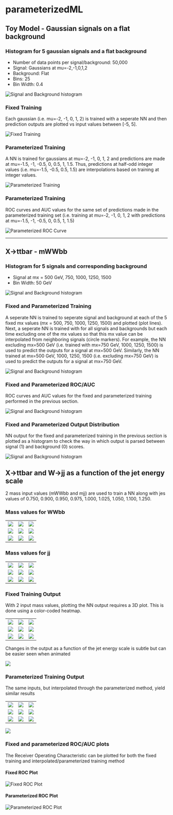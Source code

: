 # parameterizedML

## Toy Model - Gaussian signals on a flat background

### Histogram for 5 gaussian signals and a flat background
* Number of data points per signal/background: 50,000
* Signal: Gaussians at mu=-2,-1,0,1,2
* Background: Flat
* Bins: 25
* Bin Width: 0.4

![Signal and Background histogram](https://raw.githubusercontent.com/tfaucett/parameterizedML/master/gaussian/plots/images/histogram_gaussian.png)

### Fixed Training
Each gaussian (i.e. mu=-2, -1, 0, 1, 2) is trained with a seperate NN and then prediction outputs are plotted vs input values between [-5, 5].

![Fixed Training](https://raw.githubusercontent.com/tfaucett/parameterizedML/master/gaussian/plots/images/fixedTraining.png)

### Parameterized Training
A NN is trained for gaussians at mu=-2, -1, 0, 1, 2 and predictions are made at mu=-1.5, -1, -0.5, 0, 0.5, 1, 1.5. Thus, predictions at half-odd integer values (i.e. mu=-1.5, -0.5, 0.5, 1.5) are interpolations based on training at integer values. 

![Parameterized Training](https://raw.githubusercontent.com/tfaucett/parameterizedML/master/gaussian/plots/images/paramTraining_complete.png)

### Parameterized Training
ROC curves and AUC values for the same set of predictions made in the parameterized training set (i.e. training at mu=-2, -1, 0, 1, 2 with predictions at mu=-1.5, -1, -0.5, 0, 0.5, 1, 1.5)

![Parameterized ROC Curve](https://raw.githubusercontent.com/tfaucett/parameterizedML/master/gaussian/plots/images/ROC_parameterized.png)

---

## X->ttbar - mWWbb

### Histogram for 5 signals and corresponding background
* Signal at mx = 500 GeV, 750, 1000, 1250, 1500
* Bin Width: 50 GeV

![Signal and Background histogram](https://raw.githubusercontent.com/tfaucett/parameterizedML/master/mwwbb/plots/images/signal_background_histogram.png)

### Fixed and Parameterized Training
A seperate NN is trained to seperate signal and background at each of the 5 fixed mx values (mx = 500, 750, 1000, 1250, 1500) and plotted (plot lines). Next, a seperate NN is trained with for all signals and backgrounds but each time excluding one of the mx values so that this mx value can be interpolated from neighboring signals (circle markers). For example, the NN excluding mx=500 GeV (i.e. trained with mx=750 GeV, 1000, 1250, 1500) is used to predict the outputs for a signal at mx=500 GeV. Similarly, the NN trained at mx=500 GeV, 1000, 1250, 1500 (i.e. excluding mx=750 GeV) is used to predict the outputs for a signal at mx=750 GeV.   

![Signal and Background histogram](https://raw.githubusercontent.com/tfaucett/parameterizedML/master/mwwbb/plots/images/parameterized_vs_fixed_output_plot.png)

### Fixed and Parameterized ROC/AUC
ROC curves and AUC values for the fixed and parameterized training performed in the previous section.

![Signal and Background histogram](https://raw.githubusercontent.com/tfaucett/parameterizedML/master/mwwbb/plots/images/parameterized_vs_fixed_ROC_plot.png)

### Fixed and Parameterized Output Distribution
NN output for the fixed and parameterized training in the previous section is plotted as a histogram to check the way in which output is parsed between signal (1) and background (0) scores. 

![Signal and Background histogram](https://raw.githubusercontent.com/tfaucett/parameterizedML/master/mwwbb/plots/images/parameterized_vs_fixed_output_histogram.png)

## X->ttbar and W->jj as a function of the jet energy scale
2 mass input values (mWWbb and mjj) are used to train a NN along with jes values of 0.750, 0.900, 0.950, 0.975, 1.000, 1.025, 1.050, 1.100, 1.250. 

### Mass values for WWbb

<table style="width:100%">
  <tr>
    <td><img src="https://raw.githubusercontent.com/tfaucett/parameterizedML/master/mwwbb_jes/plots/histograms/images/mWWbb_histogram_0.750.png"></td>
    <td><img src="https://raw.githubusercontent.com/tfaucett/parameterizedML/master/mwwbb_jes/plots/histograms/images/mWWbb_histogram_0.900.png"></td>    
    <td><img src="https://raw.githubusercontent.com/tfaucett/parameterizedML/master/mwwbb_jes/plots/histograms/images/mWWbb_histogram_0.950.png"></td>
  </tr>
  <tr>
    <td><img src="https://raw.githubusercontent.com/tfaucett/parameterizedML/master/mwwbb_jes/plots/histograms/images/mWWbb_histogram_0.975.png"></td>
    <td><img src="https://raw.githubusercontent.com/tfaucett/parameterizedML/master/mwwbb_jes/plots/histograms/images/mWWbb_histogram_1.000.png"></td>    
    <td><img src="https://raw.githubusercontent.com/tfaucett/parameterizedML/master/mwwbb_jes/plots/histograms/images/mWWbb_histogram_1.025.png"></td>
  </tr>
  <tr>
    <td><img src="https://raw.githubusercontent.com/tfaucett/parameterizedML/master/mwwbb_jes/plots/histograms/images/mWWbb_histogram_1.050.png"></td>
    <td><img src="https://raw.githubusercontent.com/tfaucett/parameterizedML/master/mwwbb_jes/plots/histograms/images/mWWbb_histogram_1.100.png"></td>    
    <td><img src="https://raw.githubusercontent.com/tfaucett/parameterizedML/master/mwwbb_jes/plots/histograms/images/mWWbb_histogram_1.250.png"></td>
  </tr>
</table>

### Mass values for jj

<table style="width:100%">
  <tr>
    <td><img src="https://raw.githubusercontent.com/tfaucett/parameterizedML/master/mwwbb_jes/plots/histograms/images/mjj_histogram_0.750.png"></td>
    <td><img src="https://raw.githubusercontent.com/tfaucett/parameterizedML/master/mwwbb_jes/plots/histograms/images/mjj_histogram_0.900.png"></td>    
    <td><img src="https://raw.githubusercontent.com/tfaucett/parameterizedML/master/mwwbb_jes/plots/histograms/images/mjj_histogram_0.950.png"></td>
  </tr>
  <tr>
    <td><img src="https://raw.githubusercontent.com/tfaucett/parameterizedML/master/mwwbb_jes/plots/histograms/images/mjj_histogram_0.975.png"></td>
    <td><img src="https://raw.githubusercontent.com/tfaucett/parameterizedML/master/mwwbb_jes/plots/histograms/images/mjj_histogram_1.000.png"></td>    
    <td><img src="https://raw.githubusercontent.com/tfaucett/parameterizedML/master/mwwbb_jes/plots/histograms/images/mjj_histogram_1.025.png"></td>
  </tr>
  <tr>
    <td><img src="https://raw.githubusercontent.com/tfaucett/parameterizedML/master/mwwbb_jes/plots/histograms/images/mjj_histogram_1.050.png"></td>
    <td><img src="https://raw.githubusercontent.com/tfaucett/parameterizedML/master/mwwbb_jes/plots/histograms/images/mjj_histogram_1.100.png"></td>    
    <td><img src="https://raw.githubusercontent.com/tfaucett/parameterizedML/master/mwwbb_jes/plots/histograms/images/mjj_histogram_1.250.png"></td>
  </tr>
</table>

### Fixed Training Output
With 2 input mass values, plotting the NN output requires a 3D plot. This is done using a color-coded heatmap.

<table style="width:100%">
  <tr>
    <td><img src="https://raw.githubusercontent.com/tfaucett/parameterizedML/master/mwwbb_jes/plots/output_heat_map/images/fixed/fixed_output_plot_heat_map_0.750.png"></td>
    <td><img src="https://raw.githubusercontent.com/tfaucett/parameterizedML/master/mwwbb_jes/plots/output_heat_map/images/fixed/fixed_output_plot_heat_map_0.900.png"></td>   
    <td><img src="https://raw.githubusercontent.com/tfaucett/parameterizedML/master/mwwbb_jes/plots/output_heat_map/images/fixed/fixed_output_plot_heat_map_0.950.png"></td>
  </tr>
  <tr>
    <td><img src="https://raw.githubusercontent.com/tfaucett/parameterizedML/master/mwwbb_jes/plots/output_heat_map/images/fixed/fixed_output_plot_heat_map_0.975.png"></td>
    <td><img src="https://raw.githubusercontent.com/tfaucett/parameterizedML/master/mwwbb_jes/plots/output_heat_map/images/fixed/fixed_output_plot_heat_map_1.000.png"></td>   
    <td><img src="https://raw.githubusercontent.com/tfaucett/parameterizedML/master/mwwbb_jes/plots/output_heat_map/images/fixed/fixed_output_plot_heat_map_1.025.png"></td>
  </tr>
  <tr>
    <td><img src="https://raw.githubusercontent.com/tfaucett/parameterizedML/master/mwwbb_jes/plots/output_heat_map/images/fixed/fixed_output_plot_heat_map_1.050.png"></td>
    <td><img src="https://raw.githubusercontent.com/tfaucett/parameterizedML/master/mwwbb_jes/plots/output_heat_map/images/fixed/fixed_output_plot_heat_map_1.100.png"></td>   
    <td><img src="https://raw.githubusercontent.com/tfaucett/parameterizedML/master/mwwbb_jes/plots/output_heat_map/images/fixed/fixed_output_plot_heat_map_1.250.png"></td>
  </tr>
</table>

Changes in the output as a function of the jet energy scale is subtle but can be easier seen when animated

<img src="https://raw.githubusercontent.com/tfaucett/parameterizedML/master/mwwbb_jes/plots/output_heat_map/images/fixed/fixed_output_animation.gif">

### Parameterized Training Output
The same inputs, but interpolated through the parameterized method, yield similar results

<table style="width:100%">
  <tr>
    <td><img src="https://raw.githubusercontent.com/tfaucett/parameterizedML/master/mwwbb_jes/plots/output_heat_map/images/parameterized/param_output_plot_heat_map_0.750.png"></td>
    <td><img src="https://raw.githubusercontent.com/tfaucett/parameterizedML/master/mwwbb_jes/plots/output_heat_map/images/parameterized/param_output_plot_heat_map_0.900.png"></td>   
    <td><img src="https://raw.githubusercontent.com/tfaucett/parameterizedML/master/mwwbb_jes/plots/output_heat_map/images/parameterized/param_output_plot_heat_map_0.950.png"></td>
  </tr>
  <tr>
    <td><img src="https://raw.githubusercontent.com/tfaucett/parameterizedML/master/mwwbb_jes/plots/output_heat_map/images/parameterized/param_output_plot_heat_map_0.975.png"></td>
    <td><img src="https://raw.githubusercontent.com/tfaucett/parameterizedML/master/mwwbb_jes/plots/output_heat_map/images/parameterized/param_output_plot_heat_map_1.000.png"></td>   
    <td><img src="https://raw.githubusercontent.com/tfaucett/parameterizedML/master/mwwbb_jes/plots/output_heat_map/images/parameterized/param_output_plot_heat_map_1.025.png"></td>
  </tr>
  <tr>
    <td><img src="https://raw.githubusercontent.com/tfaucett/parameterizedML/master/mwwbb_jes/plots/output_heat_map/images/parameterized/param_output_plot_heat_map_1.050.png"></td>
    <td><img src="https://raw.githubusercontent.com/tfaucett/parameterizedML/master/mwwbb_jes/plots/output_heat_map/images/parameterized/param_output_plot_heat_map_1.100.png"></td>   
    <td><img src="https://raw.githubusercontent.com/tfaucett/parameterizedML/master/mwwbb_jes/plots/output_heat_map/images/parameterized/param_output_plot_heat_map_1.250.png"></td>
  </tr>
</table>


<img src="https://raw.githubusercontent.com/tfaucett/parameterizedML/master/mwwbb_jes/plots/output_heat_map/images/parameterized/parameterized_output_animation.gif">

### Fixed and parameterized ROC/AUC plots
The Receiver Operating Characteristic can be plotted for both the fixed training and interpolated/parameterized training method

#### Fixed ROC Plot
![Fixed ROC Plot](https://raw.githubusercontent.com/tfaucett/parameterizedML/master/mwwbb_jes/plots/images/fixed_ROC_plot.png)

#### Parameterized ROC Plot
![Parameterized ROC Plot](https://raw.githubusercontent.com/tfaucett/parameterizedML/master/mwwbb_jes/plots/images/parameterized_ROC_plot.png)
